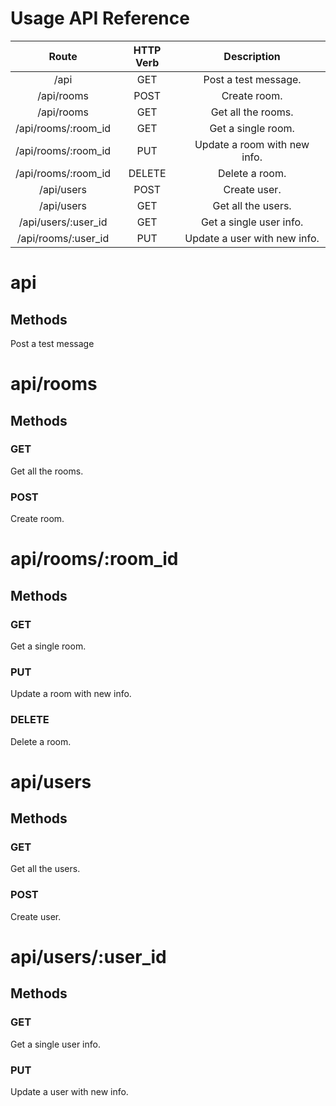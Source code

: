 # Usage API Reference

|    Route    |   HTTP Verb  |  Description |
|:-----------:|:------------:|:------------:|
| /api                |      GET     |     Post a test message.                |
| /api/rooms          |      POST    |     Create room.             |
| /api/rooms          |      GET     |     Get all the rooms.                   |
| /api/rooms/:room_id |      GET     |     Get a single room.             |
| /api/rooms/:room_id |      PUT     |     Update a room with new info.    |
| /api/rooms/:room_id |      DELETE  |     Delete a room.                  |
| /api/users          |      POST    |     Create user.             |
| /api/users          |      GET     |     Get all the users.                   |
| /api/users/:user_id |      GET     |     Get a single user info.                  |
| /api/rooms/:user_id |      PUT    |     Update a user with new info.                  |

# api
## Methods
Post a test message

# api/rooms
## Methods
### GET
Get all the rooms.
### POST
Create room.

# api/rooms/:room_id
## Methods
### GET
Get a single room.
### PUT
Update a room with new info.
### DELETE
Delete a room.

# api/users
## Methods
### GET
Get all the users.
### POST
Create user.

# api/users/:user_id
## Methods
### GET
Get a single user info.
### PUT
Update a user with new info.
